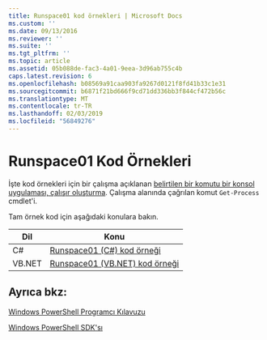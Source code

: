 ```yaml
---
title: Runspace01 kod örnekleri | Microsoft Docs
ms.custom: ''
ms.date: 09/13/2016
ms.reviewer: ''
ms.suite: ''
ms.tgt_pltfrm: ''
ms.topic: article
ms.assetid: 05b088de-fac3-4a01-9eea-3d96ab755c4b
caps.latest.revision: 6
ms.openlocfilehash: b08569a91caa903fa9267d0121f8fd41b33c1e31
ms.sourcegitcommit: b6871f21bd666f9cd71dd336bb3f844cf472b56c
ms.translationtype: MT
ms.contentlocale: tr-TR
ms.lasthandoff: 02/03/2019
ms.locfileid: "56849276"
---
```

# <a name="runspace01-code-samples"></a>Runspace01 Kod Örnekleri

İşte kod örnekleri için bir çalışma açıklanan [belirtilen bir komutu bir konsol uygulaması, çalışır oluşturma](http://msdn.microsoft.com/en-us/793a6570-a072-4799-840b-172f28ce620e). Çalışma alanında çağrılan komut `Get-Process` cmdlet'i.

Tam örnek kod için aşağıdaki konulara bakın.

|Dil|Konu|
|--------------|-----------|
|C#|[Runspace01 (C#) kod örneği](./runspace01-csharp-code-sample.md)|
|VB.NET|[Runspace01 (VB.NET) kod örneği](./runspace01-vb-net-code-sample.md)|

## <a name="see-also"></a>Ayrıca bkz:

[Windows PowerShell Programcı Kılavuzu](./windows-powershell-programmer-s-guide.md)

[Windows PowerShell SDK'sı](../windows-powershell-reference.md)